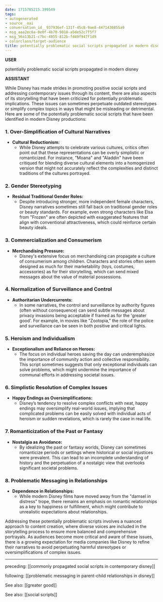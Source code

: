 ```yaml
---
date: 1715785215.399549
tags:
- autogenerated
- source__oai
- conversation_id__937936ef-131f-45c8-9ae8-4471430855a9
- msg_aaa2ec6a-0e0f-4b70-9818-a5de52c7f5f7
- msg_56a13b21-c7bc-4955-812b-fd49f947f1d9
- colorclass/target-audience
title: potentially problematic social scripts propagated in modern disney
---
```


**USER**

potentially problematic social scripts propagated in modern disney


**ASSISTANT**

While Disney has made strides in promoting positive social scripts and addressing contemporary issues through its content, there are also aspects of its storytelling that have been criticized for potentially problematic implications. These issues can sometimes perpetuate outdated stereotypes or simplify complex topics in ways that might be misleading or detrimental. Here are some of the potentially problematic social scripts that have been identified in modern Disney productions:

### 1. **Over-Simplification of Cultural Narratives**
- **Cultural Reductionism:**
  - While Disney attempts to celebrate various cultures, critics often point out that these representations can be overly simplistic or romanticized. For instance, "Moana" and "Aladdin" have been critiqued for blending diverse cultural elements into a homogenized version that might not accurately reflect the complexities and distinct traditions of the cultures portrayed.

### 2. **Gender Stereotyping**
- **Residual Traditional Gender Roles:**
  - Despite introducing stronger, more independent female characters, Disney narratives sometimes still fall back on traditional gender roles or beauty standards. For example, even strong characters like Elsa from "Frozen" are often depicted with exaggerated features that align with conventional attractiveness, which could reinforce certain beauty ideals.

### 3. **Commercialization and Consumerism**
- **Merchandising Pressure:**
  - Disney's extensive focus on merchandising can propagate a culture of consumerism among children. Characters and stories often seem designed as much for their marketability (toys, costumes, accessories) as for their storytelling, which can send mixed messages about the value of material possessions.

### 4. **Normalization of Surveillance and Control**
- **Authoritarian Undercurrents:**
  - In some narratives, the control and surveillance by authority figures (often without consequence) can send subtle messages about privacy invasions being acceptable if framed as for the 'greater good'. For example, in movies like "Zootopia," the role of the police and surveillance can be seen in both positive and critical lights.

### 5. **Heroism and Individualism**
- **Exceptionalism and Reliance on Heroes:**
  - The focus on individual heroes saving the day can underemphasize the importance of community action and collective responsibility. This script sometimes suggests that only exceptional individuals can solve problems, which might undermine the importance of communal efforts in addressing societal issues.

### 6. **Simplistic Resolution of Complex Issues**
- **Happy Endings as Oversimplifications:**
  - Disney’s tendency to resolve complex conflicts with neat, happy endings may oversimplify real-world issues, implying that complicated problems can be easily solved with individual acts of heroism or sudden revelations, which is rarely the case in real life.

### 7. **Romanticization of the Past or Fantasy**
- **Nostalgia as Avoidance:**
  - By idealizing the past or fantasy worlds, Disney can sometimes romanticize periods or settings where historical or social injustices were prevalent. This can lead to an incomplete understanding of history and the perpetuation of a nostalgic view that overlooks significant societal problems.

### 8. **Problematic Messaging in Relationships**
- **Dependence in Relationships:**
  - While modern Disney films have moved away from the "damsel in distress" trope, there remains an emphasis on romantic relationships as a key to happiness or fulfillment, which might contribute to unrealistic expectations about relationships.

Addressing these potentially problematic scripts involves a nuanced approach to content creation, where diverse voices are included in the storytelling process to ensure more balanced and comprehensive portrayals. As audiences become more critical and aware of these issues, there is a growing expectation for media companies like Disney to refine their narratives to avoid perpetuating harmful stereotypes or oversimplifications of complex issues.


---

preceding: [[commonly propagated social scripts in contemporary disney]]  


following: [[problematic messaging in parent-child relationships in disney]]

See also: [[greater good]]


See also: [[social scripts]]
